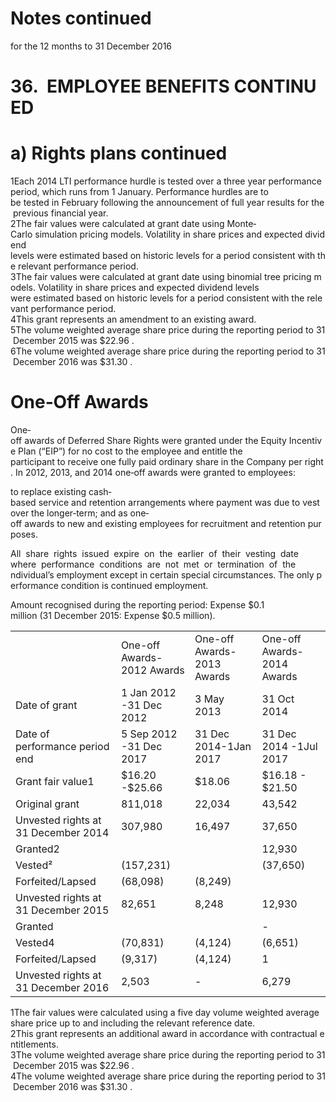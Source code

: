 # Notes continued  

for the 12 months to 31 December 2016  

# 36.  EMPLOYEE BENEFITS CONTINUED  

# a) Rights plans continued  

1Each 2014 LTI performance hurdle is tested over a three year performance period, which runs from 1 January. Performance hurdles are to be tested in February following the announcement of full year results for the previous financial year.   
2The fair values were calculated at grant date using Monte‐Carlo simulation pricing models. Volatility in share prices and expected dividend levels were estimated based on historic levels for a period consistent with the relevant performance period.   
3The fair values were calculated at grant date using binomial tree pricing models. Volatility in share prices and expected dividend levels were estimated based on historic levels for a period consistent with the relevant performance period.   
4This grant represents an amendment to an existing award.   
5The volume weighted average share price during the reporting period to 31 December 2015 was $\$ 22.96$ .   
6The volume weighted average share price during the reporting period to 31 December 2016 was $\$ 31.30$ .  

# One‐Off Awards  

One‐off awards of Deferred Share Rights were granted under the Equity Incentive Plan (“EIP”) for no cost to the employee and entitle the participant to receive one fully paid ordinary share in the Company per right. In 2012, 2013, and 2014 one‐off awards were granted to employees:  

to replace existing cash‐based service and retention arrangements where payment was due to vest over the longer‐term; and as one‐off awards to new and existing employees for recruitment and retention purposes.  

All  share  rights  issued  expire  on  the  earlier  of  their  vesting  date  where  performance  conditions  are  not  met  or  termination  of  the ndividual’s employment except in certain special circumstances. The only performance condition is continued employment.  

Amount recognised during the reporting period: Expense $\$ 0.1$ million (31 December 2015: Expense $\$ 0.5$ million).   


<html><body><table><tr><td></td><td>One-off Awards-2012 Awards</td><td>One-off Awards-2013 Awards</td><td>One-off Awards-2014 Awards</td></tr><tr><td>Date of grant</td><td>1 Jan 2012 -31 Dec 2012</td><td>3 May 2013</td><td>31 Oct 2014</td></tr><tr><td>Date of performance period end</td><td>5 Sep 2012 -31 Dec 2017</td><td>31 Dec 2014-1Jan 2017</td><td>31 Dec 2014 -1Jul 2017</td></tr><tr><td>Grant fair value1</td><td>$16.20 -$25.66</td><td>$18.06</td><td>$16.18 - $21.50</td></tr><tr><td>Original grant</td><td>811,018</td><td>22,034</td><td>43,542</td></tr><tr><td>Unvested rights at 31 December 2014</td><td>307,980</td><td>16,497</td><td>37,650</td></tr><tr><td>Granted2</td><td></td><td></td><td>12,930</td></tr><tr><td>Vested²</td><td>(157,231)</td><td></td><td>(37,650)</td></tr><tr><td>Forfeited/Lapsed</td><td>(68,098)</td><td>(8,249)</td><td></td></tr><tr><td>Unvested rights at 31 December 2015</td><td>82,651</td><td>8,248</td><td>12,930</td></tr><tr><td>Granted</td><td></td><td></td><td>-</td></tr><tr><td>Vested4</td><td>(70,831)</td><td>(4,124)</td><td>(6,651)</td></tr><tr><td>Forfeited/Lapsed</td><td>(9,317)</td><td>(4,124)</td><td>1</td></tr><tr><td>Unvested rights at 31 December 2016</td><td>2,503</td><td>-</td><td>6,279</td></tr></table></body></html>

1The fair values were calculated using a five day volume weighted average share price up to and including the relevant reference date. 2This grant represents an additional award in accordance with contractual entitlements. 3The volume weighted average share price during the reporting period to 31 December 2015 was $\$ 22.96$ . 4The volume weighted average share price during the reporting period to 31 December 2016 was $\$ 31.30$ .  